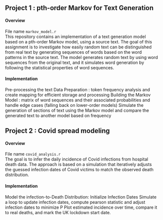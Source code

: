 ## Project 1 : pth-order Markov for Text Generation

#### Overview
File name `markov_model.r` <br>
This repository contains an implementation of a text generation model based on a pth-order Markov model, using a source text. The goal of this assignment is to investigate how easily random text can be distinguished from real text by generating sequences of words based on the word patterns in the source text. The model generates random text by using word sequences from the original text, and it simulates word generation by following the statistical properties of word sequences.

#### Implementation
Pre-processing the text
Data Preparation : token frequency analysis and create mapping for efficient storage and processing
Building the Markov Model : matrix of word sequences and their associated probabilities and handle edge cases (falling back on lower-order models)
Simulate the generation of sections of text using the Markov model and compare the generated text to another model based on frequency

## Project 2 :  Covid spread modeling

#### Overview
File name `covid_analysis.r` <br>
The goal is to infer the daily incidence of Covid infections from hospital death data. The approach is based on a simulation that iteratively adjusts the guessed infection dates of Covid victims to match the observed death distribution.

#### Implementation
Model the infection-to-Death Distribution:
Initialize Infection Dates
Simulate a loop to update infection dates, compute pearson statistic and adjust infection dates to minimize P
Plot estimated incidence over time, compare it to real deaths, and mark the UK lockdown start date.


